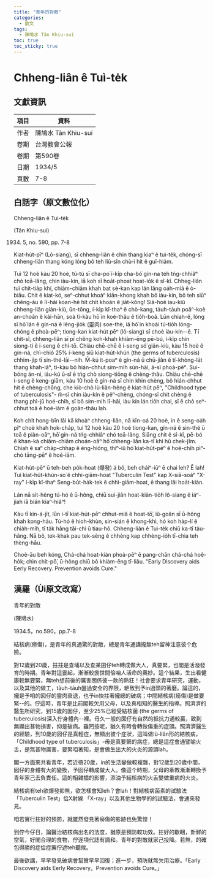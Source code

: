```yaml
---
title: "青年的對敵"
categories:
  - 散文
tags:
  - 陳鳩水 Tân Khiu-suí
toc: true
toc_sticky: true
---
```


# Chheng-liân ê Tuì-te̍k

## 文獻資訊

| 項目 | 資料 |
|---|---|
| 作者 | 陳鳩水 Tân Khiu-suí |
| 卷期 | 台灣教會公報 |
| 卷期 | 第590卷 |
| 日期 | 1934/5 |
| 頁數 | 7-8 |

## 白話字（原文數位化）

Chheng-liân ê Tuì-te̍k

(Tân Khiu-suí)

1934. 5, no. 590, pp. 7-8

Kiat-hu̍t-pīⁿ (Lô-siang), sī chheng-liân ê chin thang kiaⁿ ê tuì-te̍k, chóng-sī chheng-liân thang kóng lóng bô teh liû-sîn chù-ì hit ê guî-hiám.

Tuì 12 hoè kàu 20 hoè, tú-tú sī cha-po͘ í-ki̍p cha-bó͘ gín-na teh tńg-chhiâⁿ chò toā-lâng, chin iàu-kín, iā koh sī hoa̍t-phoat hoat-io̍k ê sî-kî. Chheg-liân tuì chit-tia̍p khí, chiām-chiām khah bat sè-kan kap lán lâng oa̍h-miā ê ò-biāu. Chit ê kiat-kó, seⁿ-chhut khoàⁿ kiān-khong khah bô iàu-kín, bô teh siūⁿ chêng-āu ê lī-hāi koan-hē hit chi̍t khoán ê jia̍t-kông! Siā-hoē iau-kiû chheng-liân gián-kiù, ūn-tōng, í-ki̍p kî-thaⁿ ê chò-kang, ta̍uh-ta̍uh poâⁿ-koè an-choân ê kài-hān, soà tì-kàu hō͘ in koè-thâu ê tio̍h-boâ. Lūn chiah-ê, lóng sī hō͘ lán ê gín-ná ê lēng-jio̍k (靈肉) soe-thè, iā hō͘ in khoài tú-tio̍h lóng-chóng ê phoà-pēⁿ; tiong-kan kiat-hu̍t pēⁿ (lô-siang) sī choè iàu-kín--ê. Tī chit-sî, chheng-liân sī pí chêng koh-khah khiàm-ēng pē-bú, í-ki̍p chin siong-ti ê i-seng ê chí-tō. Chiàu chē-chē ê i-seng só͘ gián-kiù, kàu 15 hoè ê gín-ná, chì-chió 25% í-keng siū kiat-hu̍t-khún (the germs of tuberculosis) chhim-ji̍p tī sin-thé-lāi--nih. M̄-kú it-poaⁿ ê gín-ná ū chū-jiân ê tí-khòng-la̍t thang khah-iâⁿ, tì-kàu bô hián-chhut sím-mi̍h sún-hāi, á-sī phoà-pēⁿ. Sui-bóng án-ni, iáu-kú ū-sî ē tńg chò siong-tiōng ê chèng-thâu. Chiàu chē-chē i-seng ê keng-giām, kàu 10 hoè ê gín-ná sī chin khin chèng, bô hián-chhut hit ê chèng-chōng, che kiò-chò Iù-liân-hêng ê kiat-hu̍t pēⁿ, "Childhood type of tuberculosis"- m̄-sī chin iàu-kín ê pēⁿ-chèng, chóng-sī chit chèng ē thang phì-jū hoé-chi̍h, sī bô sím-mi̍h lī-hāi, iàu kín lán tio̍h chai, sī ē chò seⁿ-chhut toā ê hoé-iām ê goân-thâu lah.

Koh chi̍t hong-bīn lâi kā khoàⁿ chheng-liân, nā kīn-oá 20 hoè, in ê seng-oa̍h pìⁿ choè khah hok-cha̍p, tuì 12 hoè kàu 20 hoè tiong-kan, gín-ná ê sin-thé ū toā ê piàn-oāⁿ, hō͘ gín-ná tńg-chhiâⁿ chò toā-lâng. Siāng chit ê sî-kî, pē-bó ê khan-kà chiām-chiām choán-oāⁿ hō͘ chheng-liân ka-tī khì hū chek-jīm. Chiah ê saⁿ cha̍p-chhap ê éng-hióng, thiⁿ-iû hō͘ kiat-hu̍t-pēⁿ ê hoé-chi̍h pìⁿ-chò tāng-pēⁿ ê hoé-iām.

Kiat-hu̍t-pēⁿ ū teh-beh po̍k-hoat (爆發) á bô, beh cháiⁿ-iūⁿ ē chai leh? Ē lah! Tuì kiat-hu̍t-khún-so͘ ê chhì-giām-hoat "Tuberculin Test" kap X-siā-soàⁿ "X-ray" í-ki̍p kî-thaⁿ Seng-bu̍t-ha̍k-tek ê chhì-giām-hoat, ē thang lâi hoa̍t-kiàn.

Lán nā si̍t-hêng tú-hó ê ū-hông, chiū sui-jiân hoat-kiàn-tio̍h lô-siang ê iáⁿ-jiah iā bián kiaⁿ-hiâⁿ!

Kàu tī kin-á-ji̍t, lūn i-tī kiat-hu̍t-pēⁿ chhut-miâ ê hoat-tō͘, iû-goân sī ū-hông khah kong-hāu. Tú-hó ê hioh-khùn, sin-sián ê khong-khì, hó koh ha̍p-lí ê chia̍h-mi̍h, tī ta̍k hāng tāi-chì ū tiau-hô. Chheng-liân ê Tuì-te̍k chiū ka-tī tâu-hâng. Nā bô, tek-khak pau tek-sèng ê chhèng kap chhèng-io̍h tī-chia teh thèng-hāu.

Choè-āu beh kóng, Chá-chá hoat-kiàn phoà-pēⁿ ē pang-chān chá-chá hoê-ho̍k; chìn chi̍t-pō͘, ū-hông chiū bô khiàm-ēng tī-liâu. "Early Discovery aids Eerly Recovery. Prevention avoids Cure."

## 漢羅（Ùi原文改寫）

青年的對敵

(陳鳩水)

1934.5，no.590，pp.7-8

結核病(癆傷)，是青年的真通驚的對敵，總是青年通講攏無teh留神注意彼个危險。

對12歲到20歲，拄拄是查埔以及查某囝仔teh轉成做大人，真要緊，也閣是活潑發育的時期。青年對這霎起，漸漸較捌世間佮咱人活命的奧妙。這个結果，生出看健康較無要緊，無teh想前後的厲害關係彼一款的熱狂！社會要求青年研究，運動，以及其他的做工，ta̍uh-ta̍uh盤過安全的界限，紲致到予in過頭的著磨。論這的，攏是予咱的囡仔的靈肉衰退，也予in快拄著攏總的破病；中間結核病(癆傷)是做要緊--的。佇這時，青年是比前閣較欠用父母，以及真相知的醫生的指導。照濟濟的醫生所研究，到15歲的囡仔，至少25%已經受結核菌 (the germs of tuberculosis)深入佇身體內--裡。毋久一般的囡仔有自然的抵抗力通較贏，致到無顯出甚物損害，抑是破病。雖罔按呢，猶久有時會轉做傷重的症頭。照濟濟醫生的經驗，到10歲的囡仔是真輕症，無顯出彼个症狀，這叫做Iù-liân形的結核病，「Childhood type of tuberculosis」-毋是真要緊的病症，總是這症會通譬喻火舌，是無甚物厲害，要緊咱著知，是會做生出大的火炎的源頭lah。

閣一方面來共看青年，若近徛20歲，in的生活變做較複雜，對12歲到20歲中間，囡仔的身體有大的變換，予囡仔轉成做大人。像這个時期，父母的牽教漸漸轉換予青年家己去負責任。這的相雜插的影響，添油予結核病的火舌變做重病的火炎。

結核病有teh欲爆發抑無，欲怎樣會知leh？會lah！對結核病菌素的試驗法 「Tuberculin Test」佮X射線 「X-ray」以及其他生物學的的試驗法，會通來發見。

咱若實行拄好的預防，就雖然發見著癆傷的影跡也免驚惶！

到佇今仔日，論醫治結核病出名的法度，猶原是預防較功效。拄好的歇睏，新鮮的空氣，好閣合理的食物，佇逐項代誌有調和。青年的對敵就家己投降。若無，的確包得勝的症佮症藥佇遮teh聽候。

最後欲講，早早發見破病會幫贊早早回復；進一步，預防就無欠用治療。「Early Discovery aids Eerly Recovery。Prevention avoids Cure。」
